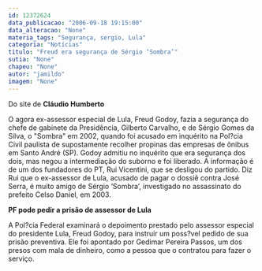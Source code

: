 ```yaml
---
id: 12372624
data_publicacao: "2006-09-18 19:15:00"
data_alteracao: "None"
materia_tags: "Segurança, sergio, Lula"
categoria: "Notícias"
titulo: "Freud era segurança de Sérgio ‘Sombra’"
sutia: "None"
chapeu: "None"
autor: "jamildo"
imagem: "None"
---
```

<p>Do site de <strong>Cl&aacute;udio Humberto</strong></p>
<p>O agora ex-assessor especial de Lula, Freud Godoy, fazia a seguran&ccedil;a do chefe de gabinete da Presid&ecirc;ncia, Gilberto Carvalho, e de S&eacute;rgio Gomes da Silva, o "Sombra" em 2002, quando foi acusado em inqu&eacute;rito na Pol?cia Civil paulista de supostamente recolher propinas das empresas de &ocirc;nibus em Santo Andr&eacute; (SP). Godoy admitiu no inqu&eacute;rito que era seguran&ccedil;a dos dois, mas negou a intermedia&ccedil;&atilde;o do suborno e foi liberado. A informa&ccedil;&atilde;o &eacute; de um dos fundadores do PT, Rui Vicentini, que se desligou do partido. Diz Rui que o ex-assessor de Lula, acusado de pagar o dossi&ecirc; contra Jos&eacute; Serra, &eacute; muito amigo de S&eacute;rgio &lsquo;Sombra&rsquo;, investigado no assassinato do prefeito Celso Daniel, em 2003.</p>
<p><strong>PF pode pedir a pris&atilde;o de assessor de Lula</strong></p>
<p>A Pol?cia Federal examinar&aacute; o depoimento prestado pelo assessor especial do presidente Lula, Freud Godoy, para instruir um poss?vel pedido de sua pris&atilde;o preventiva. Ele foi apontado por Gedimar Pereira Passos, um dos presos com mala de dinheiro, como a pessoa que o contratou para fazer o servi&ccedil;o.</p>
